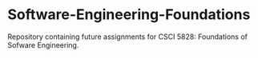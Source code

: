 # Software-Engineering-Foundations

Repository containing future assignments for CSCI 5828: Foundations of Sofware Engineering.
